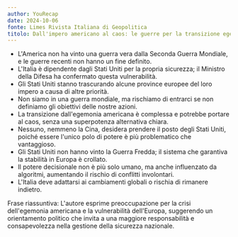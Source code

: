 ```yaml
---
author: YouRecap
date: 2024-10-06
fonte: Limes Rivista Italiana di Geopolitica
titolo: Dall'impero americano al caos: le guerre per la transizione egemonica - Festival di Limes a Genova
---
```


- L'America non ha vinto una guerra vera dalla Seconda Guerra Mondiale, e le guerre recenti non hanno un fine definito.
- L'Italia è dipendente dagli Stati Uniti per la propria sicurezza; il Ministro della Difesa ha confermato questa vulnerabilità.
- Gli Stati Uniti stanno trascurando alcune province europee del loro impero a causa di altre priorità.
- Non siamo in una guerra mondiale, ma rischiamo di entrarci se non definiamo gli obiettivi delle nostre azioni.
- La transizione dall'egemonia americana è complessa e potrebbe portare al caos, senza una superpotenza alternativa chiara.
- Nessuno, nemmeno la Cina, desidera prendere il posto degli Stati Uniti, poiché essere l'unico polo di potere è più problematico che vantaggioso.
- Gli Stati Uniti non hanno vinto la Guerra Fredda; il sistema che garantiva la stabilità in Europa è crollato.
- Il potere decisionale non è più solo umano, ma anche influenzato da algoritmi, aumentando il rischio di conflitti involontari.
- L'Italia deve adattarsi ai cambiamenti globali o rischia di rimanere indietro.

Frase riassuntiva: L'autore esprime preoccupazione per la crisi dell'egemonia americana e la vulnerabilità dell'Europa, suggerendo un orientamento politico che invita a una maggiore responsabilità e consapevolezza nella gestione della sicurezza nazionale.
